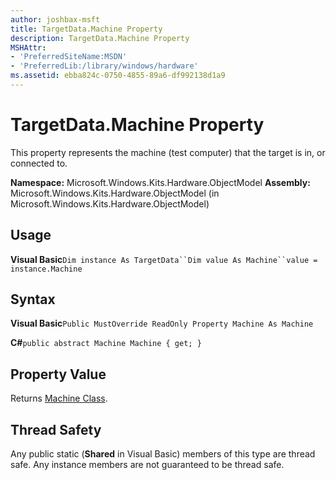 ```yaml
---
author: joshbax-msft
title: TargetData.Machine Property
description: TargetData.Machine Property
MSHAttr:
- 'PreferredSiteName:MSDN'
- 'PreferredLib:/library/windows/hardware'
ms.assetid: ebba824c-0750-4855-89a6-df992138d1a9
---
```


# TargetData.Machine Property


This property represents the machine (test computer) that the target is in, or connected to.

**Namespace:** Microsoft.Windows.Kits.Hardware.ObjectModel **Assembly:** Microsoft.Windows.Kits.Hardware.ObjectModel (in Microsoft.Windows.Kits.Hardware.ObjectModel)

## Usage


**Visual Basic**`Dim instance As TargetData``Dim value As Machine``value = instance.Machine`

## Syntax


**Visual Basic**`Public MustOverride ReadOnly Property Machine As Machine`

**C#**`public abstract Machine Machine { get; }`

## Property Value


Returns [Machine Class](machine-class.md).

## Thread Safety


Any public static (**Shared** in Visual Basic) members of this type are thread safe. Any instance members are not guaranteed to be thread safe.

 

 






